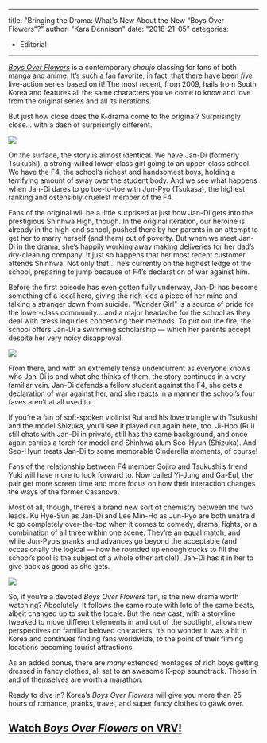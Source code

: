
---
title: "Bringing the Drama: What's New About the New &#8220;Boys Over Flowers&#8221;?"
author: "Kara Dennison"
date: "2018-21-05"
categories:
- Editorial
---

[*Boys Over Flowers*](https://vrv.co/series/GRDQJD9KY/Boys-Over-Flowers?utm_source=editorial_vrv&amp;utm_medium=blog_vrv&amp;utm_campaign=bringing-the-drama-whats-new-about-the-new-boys-over-flowers) is a contemporary *shoujo* classing for fans of both manga and anime. It&#8217;s such a fan favorite, in fact, that there have been *five* live-action series based on it! The most recent, from 2009, hails from South Korea and features all the same characters you&#8217;ve come to know and love from the original series and all its iterations.

But just how close does the K-drama come to the original? Surprisingly close&#8230; with a dash of surprisingly different.

![](https://i1.wp.com/vrvblog.co/wp-content/uploads/2018/05/vrv_hanadan01.gif?resize=480%2C270&#038;ssl=1)

On the surface, the story is almost identical. We have Jan-Di (formerly Tsukushi), a strong-willed lower-class girl going to an upper-class school. We have the F4, the school&#8217;s richest and handsomest boys, holding a terrifying amount of sway over the student body. And we see what happens when Jan-Di dares to go toe-to-toe with Jun-Pyo (Tsukasa), the highest ranking and ostensibly cruelest member of the F4.

Fans of the original will be a little surprised at just how Jan-Di gets into the prestigious Shinhwa High, though. In the original iteration, our heroine is already in the high-end school, pushed there by her parents in an attempt to get her to marry herself (and them) out of poverty. But when we meet Jan-Di in the drama, she&#8217;s happily working away making deliveries for her dad&#8217;s dry-cleaning company. It just so happens that her most recent customer attends Shinhwa. Not only that&#8230; he&#8217;s currently on the highest ledge of the school, preparing to jump because of F4&#8217;s declaration of war against him.

Before the first episode has even gotten fully underway, Jan-Di has become something of a local hero, giving the rich kids a piece of her mind and talking a stranger down from suicide. &#8220;Wonder Girl&#8221; is a source of pride for the lower-class community&#8230; and a major headache for the school as they deal with press inquiries concerning their methods. To put out the fire, the school offers Jan-Di a swimming scholarship &#8212; which her parents accept despite her very noisy disapproval.

![](https://i2.wp.com/vrvblog.co/wp-content/uploads/2018/05/vrv_hanadan02.gif?resize=426%2C240&#038;ssl=1)

From there, and with an extremely tense undercurrent as everyone knows who Jan-Di is and what she thinks of them, the story continues in a very familiar vein. Jan-Di defends a fellow student against the F4, she gets a declaration of war against her, and she reacts in a manner the school&#8217;s four faves aren&#8217;t at all used to.

If you&#8217;re a fan of soft-spoken violinist Rui and his love triangle with Tsukushi and the model Shizuka, you&#8217;ll see it played out again here, too. Ji-Hoo (Rui) still chats with Jan-Di in private, still has the same background, and once again carries a torch for model and Shinhwa alum Seo-Hyun (Shizuka). And Seo-Hyun treats Jan-Di to some memorable Cinderella moments, of course!

Fans of the relationship between F4 member Sojiro and Tsukushi&#8217;s friend Yuki will have more to look forward to. Now called Yi-Jung and Ga-Eul, the pair get more screen time and more focus on how their interaction changes the ways of the former Casanova.

Most of all, though, there&#8217;s a brand new sort of chemistry between the two leads. Ku Hye-Sun as Jan-Di and Lee Min-Ho as Jun-Pyo are both unafraid to go completely over-the-top when it comes to comedy, drama, fights, or a combination of all three within one scene. They&#8217;re an equal match, and while Jun-Pyo&#8217;s pranks and advances go beyond the acceptable (and occasionally the logical &#8212; how he rounded up enough ducks to fill the school&#8217;s pool is the subject of a whole other article!), Jan-Di has it in her to give back as good as she gets.

![](https://i2.wp.com/vrvblog.co/wp-content/uploads/2018/05/vrv_hanadan03.gif?resize=480%2C270&#038;ssl=1)

So, if you&#8217;re a devoted *Boys Over Flowers* fan, is the new drama worth watching? Absolutely. It follows the same route with lots of the same beats, albeit changed up to suit the locale. But the new cast, with a storyline tweaked to move different elements in and out of the spotlight, allows new perspectives on familiar beloved characters. It&#8217;s no wonder it was a hit in Korea and continues finding fans worldwide, to the point of their filming locations becoming tourist attractions.

As an added bonus, there are *many* extended montages of rich boys getting dressed in fancy clothes, all set to an awesome K-pop soundtrack. Those in and of themselves are worth a marathon.

Ready to dive in? Korea&#8217;s *Boys Over Flowers* will give you more than 25 hours of romance, pranks, travel, and super fancy clothes to gawk over.

 

## [Watch *Boys Over Flowers* on VRV!](https://vrv.co/series/GRDQJD9KY/Boys-Over-Flowers?utm_source=editorial_vrv&amp;utm_medium=blog_vrv&amp;utm_campaign=bringing-the-drama-whats-new-about-the-new-boys-over-flowers)
